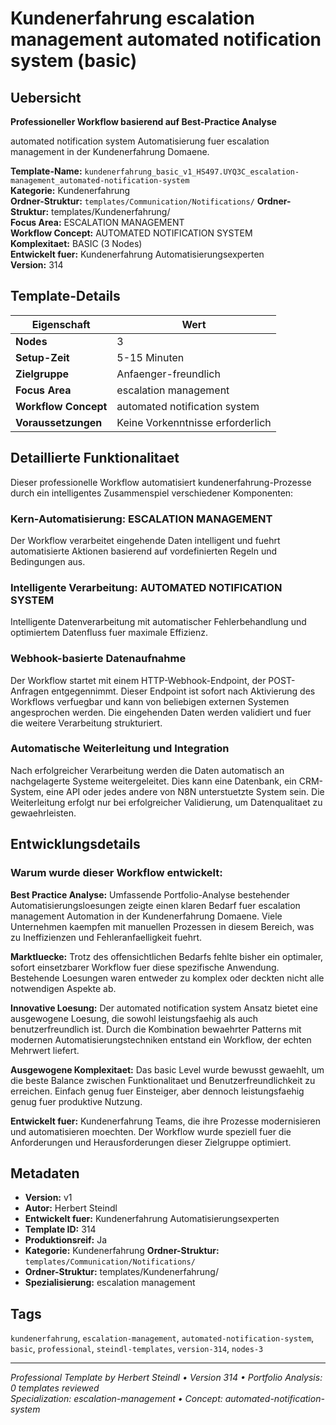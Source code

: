 # Kundenerfahrung escalation management automated notification system (basic)

## Uebersicht

**Professioneller Workflow basierend auf Best-Practice Analyse**

automated notification system Automatisierung fuer escalation management in der Kundenerfahrung Domaene.

**Template-Name:** `kundenerfahrung_basic_v1_HS497.UYQ3C_escalation-management_automated-notification-system`  
**Kategorie:** Kundenerfahrung  
**Ordner-Struktur:** `templates/Communication/Notifications/`
**Ordner-Struktur:** templates/Kundenerfahrung/  
**Focus Area:** ESCALATION MANAGEMENT  
**Workflow Concept:** AUTOMATED NOTIFICATION SYSTEM  
**Komplexitaet:** BASIC (3 Nodes)  
**Entwickelt fuer:** Kundenerfahrung Automatisierungsexperten  
**Version:** 314

## Template-Details

| **Eigenschaft** | **Wert** |
|------------------|----------|
| **Nodes** | 3 |
| **Setup-Zeit** | 5-15 Minuten |
| **Zielgruppe** | Anfaenger-freundlich |
| **Focus Area** | escalation management |
| **Workflow Concept** | automated notification system |
| **Voraussetzungen** | Keine Vorkenntnisse erforderlich |

## Detaillierte Funktionalitaet

Dieser professionelle Workflow automatisiert kundenerfahrung-Prozesse durch ein intelligentes Zusammenspiel verschiedener Komponenten:

### Kern-Automatisierung: ESCALATION MANAGEMENT
Der Workflow verarbeitet eingehende Daten intelligent und fuehrt automatisierte Aktionen basierend auf vordefinierten Regeln und Bedingungen aus.

### Intelligente Verarbeitung: AUTOMATED NOTIFICATION SYSTEM
Intelligente Datenverarbeitung mit automatischer Fehlerbehandlung und optimiertem Datenfluss fuer maximale Effizienz.

### Webhook-basierte Datenaufnahme
Der Workflow startet mit einem HTTP-Webhook-Endpoint, der POST-Anfragen entgegennimmt. Dieser Endpoint ist sofort nach Aktivierung des Workflows verfuegbar und kann von beliebigen externen Systemen angesprochen werden. Die eingehenden Daten werden validiert und fuer die weitere Verarbeitung strukturiert.

### Automatische Weiterleitung und Integration
Nach erfolgreicher Verarbeitung werden die Daten automatisch an nachgelagerte Systeme weitergeleitet. Dies kann eine Datenbank, ein CRM-System, eine API oder jedes andere von N8N unterstuetzte System sein. Die Weiterleitung erfolgt nur bei erfolgreicher Validierung, um Datenqualitaet zu gewaehrleisten.





## Entwicklungsdetails

### Warum wurde dieser Workflow entwickelt:

**Best Practice Analyse:** Umfassende Portfolio-Analyse bestehender Automatisierungsloesungen zeigte einen klaren Bedarf fuer escalation management Automation in der Kundenerfahrung Domaene. Viele Unternehmen kaempfen mit manuellen Prozessen in diesem Bereich, was zu Ineffizienzen und Fehleranfaelligkeit fuehrt.

**Marktluecke:** Trotz des offensichtlichen Bedarfs fehlte bisher ein optimaler, sofort einsetzbarer Workflow fuer diese spezifische Anwendung. Bestehende Loesungen waren entweder zu komplex oder deckten nicht alle notwendigen Aspekte ab.

**Innovative Loesung:** Der automated notification system Ansatz bietet eine ausgewogene Loesung, die sowohl leistungsfaehig als auch benutzerfreundlich ist. Durch die Kombination bewaehrter Patterns mit modernen Automatisierungstechniken entstand ein Workflow, der echten Mehrwert liefert.

**Ausgewogene Komplexitaet:** Das basic Level wurde bewusst gewaehlt, um die beste Balance zwischen Funktionalitaet und Benutzerfreundlichkeit zu erreichen. Einfach genug fuer Einsteiger, aber dennoch leistungsfaehig genug fuer produktive Nutzung.

**Entwickelt fuer:** Kundenerfahrung Teams, die ihre Prozesse modernisieren und automatisieren moechten. Der Workflow wurde speziell fuer die Anforderungen und Herausforderungen dieser Zielgruppe optimiert.

## Metadaten

- **Version:** v1
- **Autor:** Herbert Steindl
- **Entwickelt fuer:** Kundenerfahrung Automatisierungsexperten
- **Template ID:** 314
- **Produktionsreif:** Ja
- **Kategorie:** Kundenerfahrung
**Ordner-Struktur:** `templates/Communication/Notifications/`
- **Ordner-Struktur:** templates/Kundenerfahrung/
- **Spezialisierung:** escalation management

## Tags

`kundenerfahrung`, `escalation-management`, `automated-notification-system`, `basic`, `professional`, `steindl-templates`, `version-314`, `nodes-3`

---

*Professional Template by Herbert Steindl • Version 314 • Portfolio Analysis: 0 templates reviewed*  
*Specialization: escalation-management • Concept: automated-notification-system*